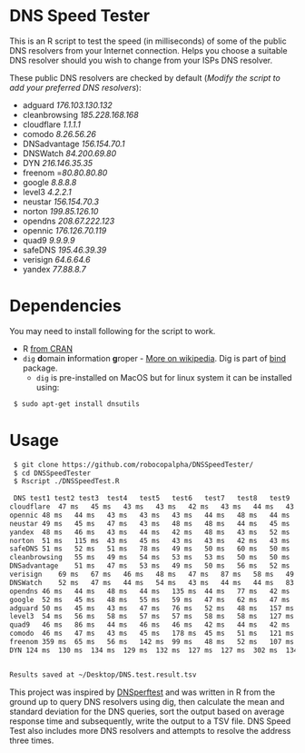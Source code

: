 # DNS Speed Tester

This is an R script to test the speed (in milliseconds) of some of the public DNS resolvers from your Internet connection. Helps you choose a suitable DNS resolver should you wish to change from your ISPs DNS resolver.

These public DNS resolvers are checked by default (*Modify the script to add your preferred DNS resolvers*):
 * adguard *176.103.130.132*
 * cleanbrowsing *185.228.168.168*
 * cloudflare *1.1.1.1*
 * comodo *8.26.56.26*
 * DNSadvantage *156.154.70.1*
 * DNSWatch *84.200.69.80*
 * DYN *216.146.35.35*
 * freenom =*80.80.80.80*
 * google *8.8.8.8*
 * level3 *4.2.2.1*
 * neustar *156.154.70.3*
 * norton *199.85.126.10*
 * opendns *208.67.222.123*
 * opennic *176.126.70.119*
 * quad9 *9.9.9.9*
 * safeDNS *195.46.39.39*
 * verisign *64.6.64.6*
 * yandex *77.88.8.7*

# Dependencies 

You may need to install following for the script to work.

+ R [from CRAN](https://cran.r-project.org)
+ ```dig``` **d**omain **i**nformation **g**roper - [More on wikipedia](https://en.wikipedia.org/wiki/Dig_(command)). Dig is part of [bind](https://www.isc.org/downloads/bind/) package.
  + ```dig``` is pre-installed on MacOS but for linux system it can be installed using:

```sh
 $ sudo apt-get install dnsutils
```

# Usage

``` sh
 $ git clone https://github.com/robocopalpha/DNSSpeedTester/
 $ cd DNSSpeedTester
 $ Rscript ./DNSSpeedTest.R 
 
 DNS test1 test2 test3	test4	test5	test6	test7	test8	test9	test10	test11	test12	test13	avg	sd
cloudflare	47 ms	45 ms	43 ms	43 ms	42 ms	43 ms	44 ms	43 ms	43 ms	43 ms	43 ms	42 ms	44 ms	43.5 ms	1.3
opennic	48 ms	44 ms	43 ms	43 ms	43 ms	44 ms	48 ms	44 ms	51 ms	43 ms	43 ms	43 ms	44 ms	44.7 ms	2.5
neustar	49 ms	45 ms	47 ms	43 ms	48 ms	48 ms	44 ms	45 ms	48 ms	47 ms	42 ms	48 ms	48 ms	46.3 ms	2.2
yandex	48 ms	46 ms	43 ms	44 ms	42 ms	48 ms	43 ms	52 ms	44 ms	43 ms	44 ms	90 ms	43 ms	48.5 ms	12.3
norton	51 ms	115 ms	43 ms	45 ms	43 ms	43 ms	42 ms	43 ms	43 ms	43 ms	44 ms	43 ms	43 ms	49.3 ms	19.1
safeDNS	51 ms	52 ms	51 ms	78 ms	49 ms	50 ms	60 ms	50 ms	47 ms	46 ms	46 ms	48 ms	46 ms	51.8 ms	8.4
cleanbrowsing	55 ms	49 ms	54 ms	53 ms	53 ms	50 ms	50 ms	69 ms	54 ms	59 ms	54 ms	49 ms	60 ms	54.5 ms	5.3
DNSadvantage	51 ms	47 ms	53 ms	49 ms	50 ms	56 ms	52 ms	50 ms	83 ms	86 ms	46 ms	43 ms	43 ms	54.5 ms	13.3
verisign	69 ms	67 ms	46 ms	48 ms	47 ms	87 ms	58 ms	49 ms	50 ms	43 ms	48 ms	49 ms	47 ms	54.5 ms	12.1
DNSWatch	52 ms	47 ms	44 ms	54 ms	43 ms	44 ms	44 ms	83 ms	63 ms	98 ms	48 ms	48 ms	50 ms	55.2 ms	16.2
opendns	46 ms	44 ms	48 ms	44 ms	135 ms	44 ms	77 ms	42 ms	44 ms	68 ms	48 ms	44 ms	42 ms	55.8 ms	25.1
google	52 ms	45 ms	48 ms	55 ms	59 ms	47 ms	62 ms	47 ms	49 ms	135 ms	67 ms	42 ms	44 ms	57.8 ms	23.4
adguard	50 ms	45 ms	43 ms	47 ms	76 ms	52 ms	48 ms	157 ms	43 ms	45 ms	54 ms	44 ms	49 ms	57.9 ms	29.8
level3	54 ms	56 ms	58 ms	57 ms	57 ms	58 ms	58 ms	127 ms	58 ms	59 ms	58 ms	59 ms	55 ms	62.6 ms	18.6
quad9	46 ms	86 ms	44 ms	46 ms	46 ms	42 ms	44 ms	42 ms	43 ms	43 ms	279 ms	44 ms	42 ms	65.2 ms	62.8
comodo	46 ms	47 ms	43 ms	45 ms	178 ms	45 ms	51 ms	121 ms	44 ms	110 ms	44 ms	43 ms	49 ms	66.6 ms	40.8
freenom	359 ms	65 ms	56 ms	142 ms	99 ms	48 ms	52 ms	107 ms	108 ms	170 ms	90 ms	334 ms	71 ms	130.8 ms	98.2
DYN	124 ms	130 ms	134 ms	129 ms	132 ms	127 ms	127 ms	302 ms	134 ms	449 ms	141 ms	130 ms	131 ms	168.5 ms	93


Results saved at ~/Desktop/DNS.test.result.tsv
```



This project was inspired by [DNSperftest](https://github.com/cleanbrowsing/dnsperftest/) and was written in R from the ground up to query DNS resolvers using dig, then calculate the mean and standard deviation for the DNS queries, sort the output based on average response time and subsequently, write the output to a TSV file.  DNS Speed Test also includes more DNS resolvers and attempts to resolve the address three times.